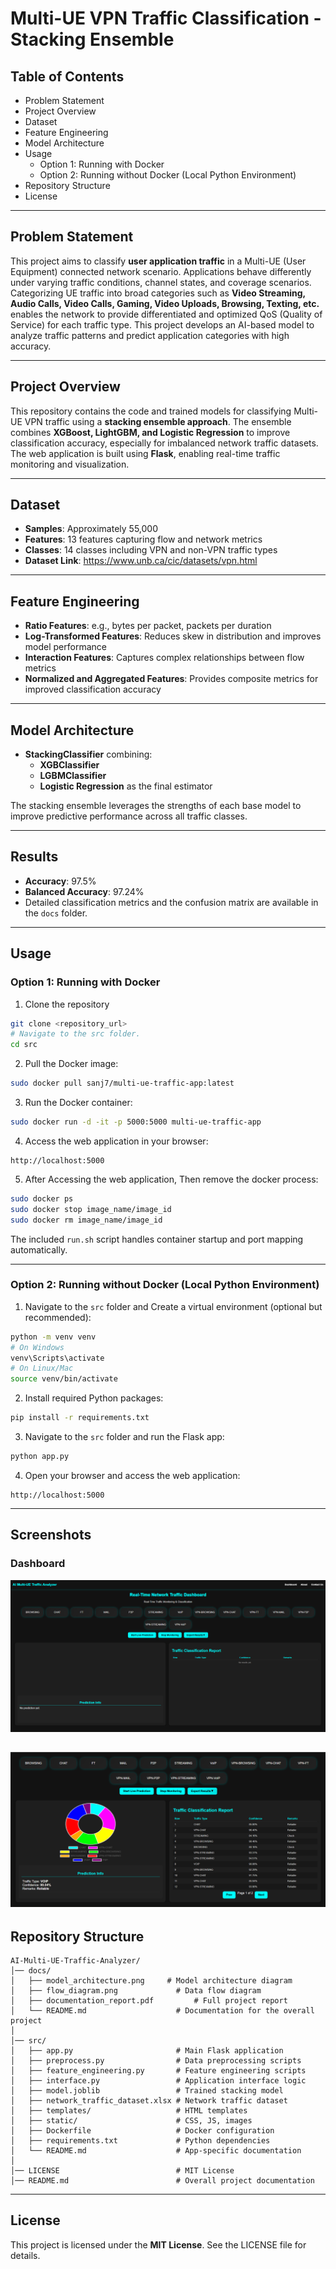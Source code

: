 
# Multi-UE VPN Traffic Classification - Stacking Ensemble

## Table of Contents

- Problem Statement
- Project Overview
- Dataset
- Feature Engineering
- Model Architecture
- Usage
    - Option 1: Running with Docker
    - Option 2: Running without Docker (Local Python Environment)
- Repository Structure
- License

---

## Problem Statement

This project aims to classify **user application traffic** in a Multi-UE (User Equipment) connected network scenario. Applications behave differently under varying traffic conditions, channel states, and coverage scenarios. Categorizing UE traffic into broad categories such as **Video Streaming, Audio Calls, Video Calls, Gaming, Video Uploads, Browsing, Texting, etc.** enables the network to provide differentiated and optimized QoS (Quality of Service) for each traffic type. This project develops an AI-based model to analyze traffic patterns and predict application categories with high accuracy.

---

## Project Overview

This repository contains the code and trained models for classifying Multi-UE VPN traffic using a **stacking ensemble approach**. The ensemble combines **XGBoost, LightGBM, and Logistic Regression** to improve classification accuracy, especially for imbalanced network traffic datasets. The web application is built using **Flask**, enabling real-time traffic monitoring and visualization.

---

## Dataset

- **Samples**: Approximately 55,000
- **Features**: 13 features capturing flow and network metrics
- **Classes**: 14 classes including VPN and non-VPN traffic types
- **Dataset Link**: https://www.unb.ca/cic/datasets/vpn.html

---

## Feature Engineering

- **Ratio Features**: e.g., bytes per packet, packets per duration
- **Log-Transformed Features**: Reduces skew in distribution and improves model performance
- **Interaction Features**: Captures complex relationships between flow metrics
- **Normalized and Aggregated Features**: Provides composite metrics for improved classification accuracy

---

## Model Architecture

- **StackingClassifier** combining:
    - **XGBClassifier**
    - **LGBMClassifier**
    - **Logistic Regression** as the final estimator

The stacking ensemble leverages the strengths of each base model to improve predictive performance across all traffic classes.

---

## Results

- **Accuracy**: 97.5%
- **Balanced Accuracy**: 97.24%
- Detailed classification metrics and the confusion matrix are available in the `docs` folder.

---

## Usage

### Option 1: Running with Docker

1. Clone the repository

```bash
git clone <repository_url>
# Navigate to the src folder. 
cd src
```

2. Pull the Docker image:

```bash
sudo docker pull sanj7/multi-ue-traffic-app:latest
```

3. Run the Docker container:

```bash
sudo docker run -d -it -p 5000:5000 multi-ue-traffic-app
```

4. Access the web application in your browser:

```
http://localhost:5000
```
5. After Accessing the web application, Then remove the docker process:
```bash
sudo docker ps
sudo docker stop image_name/image_id
sudo docker rm image_name/image_id
```

The included `run.sh` script handles container startup and port mapping automatically.

---

### Option 2: Running without Docker (Local Python Environment)

1. Navigate to the `src` folder and Create a virtual environment (optional but recommended):

```bash
python -m venv venv
# On Windows
venv\Scripts\activate
# On Linux/Mac
source venv/bin/activate
```

2. Install required Python packages:

```bash
pip install -r requirements.txt
```

3. Navigate to the `src` folder and run the Flask app:

```bash
python app.py
```

4. Open your browser and access the web application:

```
http://localhost:5000
```

---

## Screenshots

### Dashboard

![alt text](src/app/static/Dashboard1.png)

![alt text](src/app/static/Dashboard2.png)
---

## Repository Structure

```
AI-Multi-UE-Traffic-Analyzer/
│── docs/                        
│   ├── model_architecture.png     # Model architecture diagram
│   ├── flow_diagram.png             # Data flow diagram
│   ├── documentation_report.pdf         # Full project report
│   └── README.md                    # Documentation for the overall project
│
│── src/                           
│   ├── app.py                       # Main Flask application
│   ├── preprocess.py                # Data preprocessing scripts
│   ├── feature_engineering.py       # Feature engineering scripts
│   ├── interface.py                 # Application interface logic
│   ├── model.joblib                 # Trained stacking model
│   ├── network_traffic_dataset.xlsx # Network traffic dataset
│   ├── templates/                   # HTML templates
│   ├── static/                      # CSS, JS, images
│   ├── Dockerfile                   # Docker configuration
│   ├── requirements.txt             # Python dependencies                      
│   └── README.md                    # App-specific documentation
│
│── LICENSE                          # MIT License
│── README.md                        # Overall project documentation

```

---

## License

This project is licensed under the **MIT License**. See the LICENSE file for details.
